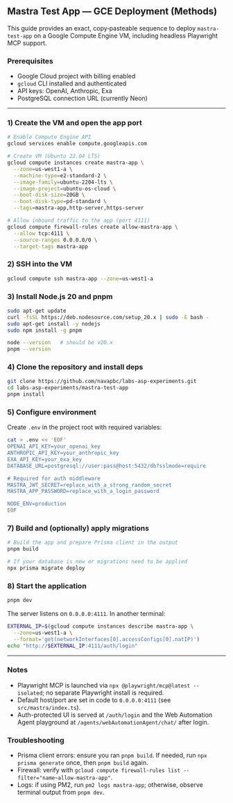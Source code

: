 ## Mastra Test App — GCE Deployment (Methods)

This guide provides an exact, copy‑pasteable sequence to deploy `mastra-test-app` on a Google Compute Engine VM, including headless Playwright MCP support.

### Prerequisites
- Google Cloud project with billing enabled
- `gcloud` CLI installed and authenticated
- API keys: OpenAI, Anthropic, Exa
- PostgreSQL connection URL (currently Neon)

---

### 1) Create the VM and open the app port
```bash
# Enable Compute Engine API
gcloud services enable compute.googleapis.com

# Create VM (Ubuntu 22.04 LTS)
gcloud compute instances create mastra-app \
  --zone=us-west1-a \
  --machine-type=e2-standard-2 \
  --image-family=ubuntu-2204-lts \
  --image-project=ubuntu-os-cloud \
  --boot-disk-size=20GB \
  --boot-disk-type=pd-standard \
  --tags=mastra-app,http-server,https-server

# Allow inbound traffic to the app (port 4111)
gcloud compute firewall-rules create allow-mastra-app \
  --allow tcp:4111 \
  --source-ranges 0.0.0.0/0 \
  --target-tags mastra-app
```

### 2) SSH into the VM
```bash
gcloud compute ssh mastra-app --zone=us-west1-a
```

### 3) Install Node.js 20 and pnpm
```bash
sudo apt-get update
curl -fsSL https://deb.nodesource.com/setup_20.x | sudo -E bash -
sudo apt-get install -y nodejs
sudo npm install -g pnpm

node --version   # should be v20.x
pnpm --version
```

### 4) Clone the repository and install deps
```bash
git clone https://github.com/navapbc/labs-asp-experiments.git
cd labs-asp-experiments/mastra-test-app
pnpm install
```

### 5) Configure environment
Create `.env` in the project root with required variables:
```bash
cat > .env << 'EOF'
OPENAI_API_KEY=your_openai_key
ANTHROPIC_API_KEY=your_anthropic_key
EXA_API_KEY=your_exa_key
DATABASE_URL=postgresql://user:pass@host:5432/db?sslmode=require

# Required for auth middleware
MASTRA_JWT_SECRET=replace_with_a_strong_random_secret
MASTRA_APP_PASSWORD=replace_with_a_login_password

NODE_ENV=production
EOF
```

### 7) Build and (optionally) apply migrations
```bash
# Build the app and prepare Prisma client in the output
pnpm build

# If your database is new or migrations need to be applied
npx prisma migrate deploy
```

### 8) Start the application
```bash
pnpm dev
```

The server listens on `0.0.0.0:4111`. In another terminal:
```bash
EXTERNAL_IP=$(gcloud compute instances describe mastra-app \
  --zone=us-west1-a \
  --format='get(networkInterfaces[0].accessConfigs[0].natIP)')
echo "http://$EXTERNAL_IP:4111/auth/login"
```

---

### Notes
- Playwright MCP is launched via `npx @playwright/mcp@latest --isolated`; no separate Playwright install is required.
- Default host/port are set in code to `0.0.0.0:4111` (see `src/mastra/index.ts`).
- Auth-protected UI is served at `/auth/login` and the Web Automation Agent playground at `/agents/webAutomationAgent/chat/` after login.

### Troubleshooting
- Prisma client errors: ensure you ran `pnpm build`. If needed, run `npx prisma generate` once, then `pnpm build` again.
- Firewall: verify with `gcloud compute firewall-rules list --filter="name~allow-mastra-app"`.
- Logs: if using PM2, run `pm2 logs mastra-app`; otherwise, observe terminal output from `pnpm dev`.